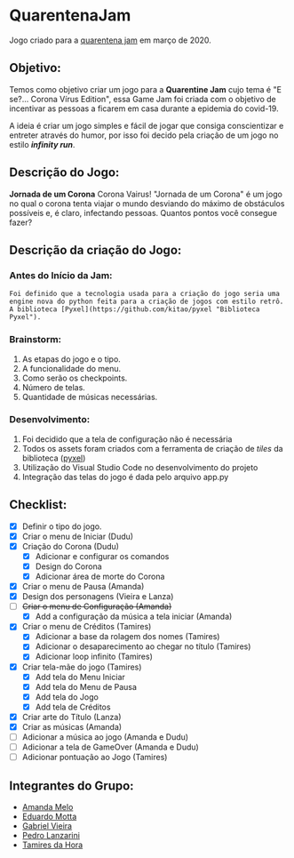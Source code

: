 # QuarentenaJam
Jogo criado para a [quarentena jam](https://itch.io/jam/quarentena-jam) em março de 2020.

## Objetivo:
Temos como objetivo criar um jogo para a **Quarentine Jam** cujo tema é "E se?... Corona Vírus Edition", essa Game Jam foi criada com o objetivo de incentivar as pessoas a ficarem em casa durante a epidemia do covid-19.

A ideia é criar um jogo simples e fácil de jogar que consiga conscientizar e entreter através do humor, por isso foi decido pela criação de um jogo no estilo **_infinity run_**.

## Descrição do Jogo:
**Jornada de um Corona**
Corona Vairus!
"Jornada de um Corona" é um jogo no qual o corona tenta viajar o mundo desviando do máximo de obstáculos possíveis e, é claro, infectando pessoas.
Quantos pontos você consegue fazer?

## Descrição da criação do Jogo:
### Antes do Início da Jam:
    Foi definido que a tecnologia usada para a criação do jogo seria uma engine nova do python feita para a criação de jogos com estilo retrô. A biblioteca [Pyxel](https://github.com/kitao/pyxel "Biblioteca Pyxel"). 

### Brainstorm:
 1. As etapas do jogo e o tipo.
 1. A funcionalidade do menu.
 1. Como serão os checkpoints.
 1. Número de telas.
 1. Quantidade de músicas necessárias.

 ### Desenvolvimento:
 1. Foi decidido que a tela de configuração não é necessária
 1. Todos os assets foram criados com a ferramenta de criação de _tiles_ da biblioteca ([pyxel](https://github.com/kitao/pyxel "Biblioteca Pyxel"))
 1. Utilização do Visual Studio Code no desenvolvimento do projeto
 1. Integração das telas do jogo é dada pelo arquivo app.py

## Checklist:
- [X] Definir o tipo do jogo.
- [X] Criar o menu de Iniciar (Dudu)
- [X] Criação do Corona (Dudu)
    - [X] Adicionar e configurar os comandos
    - [x] Design do Corona
    - [X] Adicionar área de morte do Corona
- [X] Criar o menu de Pausa (Amanda)
- [X] Design dos personagens (Vieira e Lanza)
- [ ] ~~Criar o menu de Configuração (Amanda)~~
    - [X] Add a configuração da música a tela iniciar (Amanda)
- [X] Criar o menu de Créditos (Tamires)
    - [X] Adicionar a base da rolagem dos nomes (Tamires)
    - [X] Adicionar o desaparecimento ao chegar no título (Tamires)
    - [X] Adicionar loop infinito (Tamires)
- [X] Criar tela-mãe do jogo (Tamires)
    - [X] Add tela do Menu Iniciar
    - [x] Add tela do Menu de Pausa
    - [X] Add tela do Jogo
    - [X] Add tela de Créditos
- [X] Criar arte do Título (Lanza)
- [X] Criar as músicas (Amanda)
- [ ] Adicionar a música ao jogo (Amanda e Dudu)
- [ ] Adicionar a tela de GameOver (Amanda e Dudu)
- [ ] Adicionar pontuação ao Jogo (Tamires)

## Integrantes do Grupo:
- [Amanda Melo](https://github.com/amanda-06 "Perfil da Amanda")
- [Eduardo Motta](https://github.com/Dudu-Motta "Perfil do Eduardo")
- [Gabriel Vieira](https://github.com/gabrielvieira12 "Perfil do Gabriel")
- [Pedro Lanzarini](https://github.com/Pedro-Lanza "Perfil do Pedro")
- [Tamires da Hora](https://github.com/filhaDeHades "Perfil da Tamires")
